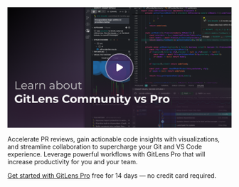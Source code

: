<a href="command:gitlens.walkthrough.openCommunityVsPro" title="Learn about GitLens Community vs Pro">
  <img src="thumbnails/welcome.png" alt="Learn about GitLens Community vs Pro" />
</a>

Accelerate PR reviews, gain actionable code insights with visualizations, and streamline collaboration to supercharge your Git and VS Code experience. Leverage powerful workflows with GitLens Pro that will increase productivity for you and your team.

[Get started with GitLens Pro](command:gitlens.walkthrough.plus.signUp) free for 14 days — no credit card required.
